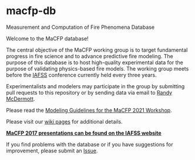 # macfp-db
Measurement and Computation of Fire Phenomena Database

Welcome to the MaCFP database!

The central objective of the MaCFP working group is to target fundamental progress in fire science and to advance predictive fire modeling.  The purpose of this database is to host high-quality experimental data for the purpose of validating physics-based fire models.  The working group meets before the [IAFSS](http://www.iafss.org/) conference currently held every three years.

Experimentalists and modelers may participate in the group by submitting pull requests to this repository or by sending data via email to [Randy McDermott](mailto:randy.mcdermott@gmail.com).

Please read the [Modeling Guidelines for the MaCFP 2021 Workshop](https://github.com/MaCFP/macfp-db/wiki/MaCFP-2021-Modeling-Guidelines).

Please visit our [wiki pages](https://github.com/MaCFP/macfp-db/wiki) for additional details.

[**MaCFP 2017 presentations can be found on the IAFSS website**](http://www.iafss.org/macfp/3770-2/)

If you find problems with the database or if you have suggestions for improvement, please submit an [Issue](https://github.com/MaCFP/macfp-db/issues).

